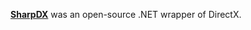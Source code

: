 [**SharpDX**](https://web.archive.org/web/20231129181957/http://sharpdx.org/) was an open-source .NET wrapper of DirectX.
